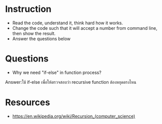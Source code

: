 ﻿# Instruction
* Read the code, understand it, think hard how it works.
* Change the code such that it will accept a number from command line, then show the result.
* Answer the questions below

# Questions
* Why we need "if-else" in function process?

Answer:ใช้ if-else เพื่อให้ตรวจสอบว่า recursive function ต้องหยุดตรงไหน


# Resources
* https://en.wikipedia.org/wiki/Recursion_(computer_science)